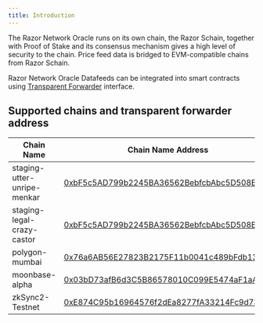 ```yaml
---
title: Introduction
---
```


The Razor Network Oracle runs on its own chain, the Razor Schain, together with Proof of Stake and its consensus mechanism gives a high level of security to the chain. Price feed data is bridged to EVM-compatible chains from Razor Schain.

Razor Network Oracle Datafeeds can be integrated into smart contracts using [Transparent Forwarder](/docs/consume-data-feeds/transparent-forwarder) interface.

## Supported chains and transparent forwarder address

| Chain Name                  | Chain Name Address                                                                                                                                                                  |
| --------------------------- | ----------------------------------------------------------------------------------------------------------------------------------------------------------------------------------- |
| staging-utter-unripe-menkar | [0xbF5c5AD799b2245BA36562BebfcbAbc5D508Eb84](https://staging-utter-unripe-menkar.explorer.staging-v3.skalenodes.com/address/0xbF5c5AD799b2245BA36562BebfcbAbc5D508Eb84)             |
| staging-legal-crazy-castor  | [0xbF5c5AD799b2245BA36562BebfcbAbc5D508Eb84](https://staging-legal-crazy-castor.explorer.staging-v3.skalenodes.com/address/0xbF5c5AD799b2245BA36562BebfcbAbc5D508Eb84/transactions) |
| polygon-mumbai              | [0x76a6AB56E27823B2175F11b0041c489bFdb13c88](https://mumbai.polygonscan.com/address/0x76a6AB56E27823B2175F11b0041c489bFdb13c88)                                                     |
| moonbase-alpha              | [0x03bD73afB6d3C5B86578010C099E5474aF1aABeF](https://moonbase.moonscan.io/address/0x03bD73afB6d3C5B86578010C099E5474aF1aABeF)                                                       |
| zkSync2-Testnet             | [0xE874C95b16964576f2dEa8277fA33214Fc9d73ed](https://goerli.explorer.zksync.io/address/0xE874C95b16964576f2dEa8277fA33214Fc9d73ed)                                                  |

